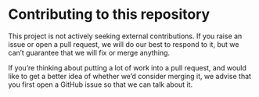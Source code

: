# Contributing to this repository

This project is not actively seeking external contributions. If you raise an issue or open a pull request, we will do
our best to respond to it, but we can’t guarantee that we will fix or merge anything.

If you’re thinking about putting a lot of work into a pull request, and would like to get a better idea of whether we’d
consider merging it, we advise that you first open a GitHub issue so that we can talk about it.
